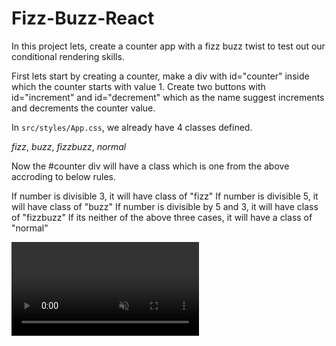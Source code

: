 # Fizz-Buzz-React

In this project lets, create a counter app with a fizz buzz twist to test out our conditional rendering skills.


First lets start by creating a counter, make a div with id="counter" inside which the counter starts with value 1.
Create two buttons with id="increment" and id="decrement" which as the name suggest increments and decrements the counter value.

In <code>src/styles/App.css</code>, we already have 4 classes defined.

<em>fizz</em>, <em>buzz</em>, <em>fizzbuzz</em>, <em>normal</em>

Now the #counter div will have a class which is one from the above accroding to below rules.

If number is divisible 3, it will have class of "fizz"
If number is divisible 5, it will have class of "buzz"
If number is divisible by 5 and 3, it will have class of "fizzbuzz"
If its neither of the above three cases, it will have a class of "normal"

<video src="" controls muted>





